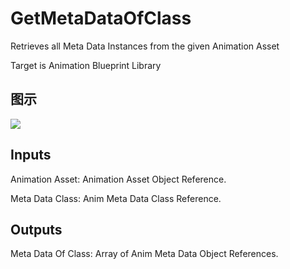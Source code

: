 # GetMetaDataOfClass

Retrieves all Meta Data Instances from the given Animation Asset

Target is Animation Blueprint Library

## 图示

![]($-20221218-17521912.png)

## Inputs

Animation Asset: Animation Asset Object Reference.

Meta Data Class: Anim Meta Data Class Reference.  

## Outputs

Meta Data Of Class: Array of Anim Meta Data Object References.

